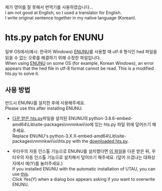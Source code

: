 제가 영어를 잘 못해서 번역기를 사용하였습니다...   
I am not good at English, so I used a translator for English.   
I write original sentence together in my native language (Korean).   



# hts.py patch for ENUNU

일부 OS에서(예시: 한국어 Windows) [ENUNU](https://github.com/oatsu-gh/ENUNU)를 사용할 때 utf-8 형식인 hed 파일을 읽을 수 없는 오류를 해결하기 위해 수정한 파일입니다.   
When using [ENUNU](https://github.com/oatsu-gh/ENUNU) on some OS (for example, Korean Windows), an error appears that the hed file in utf-8 format cannot be read. This is a modified hts.py to solve it.   



## 사용 방법

반드시 ENUNU를 설치한 후에 사용해주세요.   
Please use this after installing ENUNU.   
* [다운 받은 hts.py](https://github.com/Aniana0/htspy_patch_for_ENUNU-0.1.0/releases/download/0.1.0/htspyOnly.zip)파일을 설치된 ENUNU의 python-3.8.6-embed-amd64\Lib\site-packages\nnmnkwii\io에 있는 hts.py 파일 위에 덮어쓰기 해주세요.   
  Replace ENUNU's python-3.X.X-embed-amd64\Lib\site-packages\nnmnkwii\io\hts.py with the [downloaded hts.py](https://github.com/Aniana0/htspy_patch_for_ENUNU-0.1.0/releases/download/0.1.0/htspyOnly.zip).

* 우타우의 자동 인스톨 기능으로 ENUNU를 설치했다면 [이 파일](https://github.com/Aniana0/htspy_patch_for_ENUNU-0.1.0/releases/download/0.1.0/ENUNU-0.1.0_patch.zip)을 다운 받은 뒤, 우타우의 자동 인스톨 기능으로 설치해서 덮어쓰기 해주세요. (덮어 쓰겠냐는 대화상자에서 예(Y)를 눌러주세요.)    
  If you installed ENUNU with the automatic installation of UTAU, you can use [this](https://github.com/Aniana0/htspy_patch_for_ENUNU-0.1.0/releases/download/0.1.0/ENUNU-0.1.0_patch.zip).   
  Click Yes(Y) when a dialog box appears asking if you want to overwrite ENUNU.
